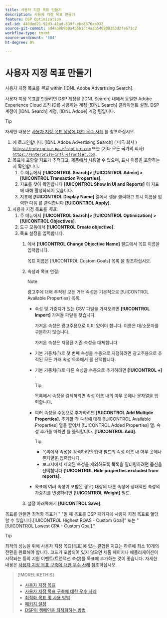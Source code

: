 ```yaml
---
title: 사용자 지정 목표 만들기
description: 사용자 지정 목표 만들기
feature: DSP Optimization
exl-id: 440ded21-92d3-41ad-839f-ebc8376aa932
source-git-commit: ad4ab8b9b0a4b5b1cc4aab540900363d2fe671c2
workflow-type: tm+mt
source-wordcount: '504'
ht-degree: 0%

---
```


# 사용자 지정 목표 만들기

사용자 지정 목표를 *목표* within [!DNL Adobe Advertising Search].

사용자 지정 목표를 만들려면 DSP 계정을 [!DNL Search] 내에서 동일한 Adobe Experience Cloud 조직 ID를 사용하는 계정 [!DNL Search] 클라이언트 설정. DSP 계정이 [!DNL Search] 계정, [!DNL Adobe] 계정 팀입니다.

>[!TIP]
>
>자세한 내용은 [사용자 지정 목표 생성에 대한 우수 사례](custom-goal-best-practices.md) 를 참조하십시오.

1. 에 로그인합니다. [!DNL Adobe Advertising Search] ( 미국 회사 ) [`https://enterprise-na.efrontier.com`](https://enterprise-na.efrontier.com) 또는 (기타 모든 국가의 회사) [`https://enterprise-intl.efrontier.com`](https://enterprise-intl.efrontier.com).
1. 목표에 포함할 지표가 추적되고, 제품에서 사용할 수 있으며, 표시 이름을 포함하는지 확인합니다.
   1. 주 메뉴에서 **[!UICONTROL Search]> [!UICONTROL Admin] >[!UICONTROL Transaction Properties]**.
   1. 지표를 찾아 확인합니다 **[!UICONTROL Show in UI and Reports]** 이 지표에 대해 활성화되어 있습니다.
   1. 지표에 **[!UICONTROL Display Name]** 열에서 셀을 클릭하고 표시 이름을 입력한 다음 를 클릭합니다 **[!UICONTROL Apply].**
1. 사용자 지정 목표를 *목표*:
   1. 주 메뉴에서 **[!UICONTROL Search]> [!UICONTROL Optimization] >[!UICONTROL Objectives]**.
   1. 도구 모음에서 **[!UICONTROL Create objective].**
   1. 목표 설정을 입력합니다.
      1. 에서 **[!UICONTROL Change Objective Name]** 필드에서 목표 이름을 입력합니다.

         목표 이름은 [!UICONTROL Custom Goals] 목록 을 참조하십시오.

      1. 속성과 목표 연결:

         >[!NOTE]
         >
         > 광고주에 대해 추적된 모든 거래 속성은 기본적으로 [!UICONTROL Available Properties] 목록.

         * 속성 및 가중치가 있는 CSV 파일을 가져오려면 **[!UICONTROL Import]** 가져올 파일을 찾습니다.

            가져온 속성은 광고주용으로 이미 있어야 합니다. 이름은 대/소문자를 구분하지 않습니다.

            가져온 속성은 지정된 기존 속성을 대체합니다.

         * 기본 가중치(1)로 첫 번째 속성을 수동으로 지정하려면 광고주용으로 추적된 모든 거래 속성 목록에서 를 선택합니다.

         * 기본 가중치(1)로 다른 속성을 수동으로 추가하려면 **[!UICONTROL +]** .

            >[!TIP]
            >
            > 목록에서 속성을 검색하려면 속성 이름 내의 아무 곳에나 문자열을 입력합니다.

         * 여러 속성을 수동으로 추가하려면 **[!UICONTROL Add Multiple Properties].** 추가할 각 속성에 대해 [!UICONTROL Available Properties] 열을 끌어서 [!UICONTROL Added Properties] 열. 속성 추가를 마치면 를 클릭합니다. **[!UICONTROL Add]**.

            >[!TIP]
            >
            >* 목록에서 속성을 검색하려면 입력 필드의 속성 이름 내 아무 곳에나 문자열을 입력합니다.
            >* 보고서에서 제외된 속성을 제외하도록 목록을 필터링하려면 옵션을 선택합니다 **[!UICONTROL Hide properties excluded from reports].**


         * 목표에 여러 속성이 포함된 경우) 대상의 다른 속성에 상대적인 속성의 가중치를 변경하려면 **[!UICONTROL Weight]** 필드.
      1. 설정 아래쪽에서 **[!UICONTROL Save]**.


목표를 만들면 최적화 목표가 &quot; &quot;일 때 목표를 DSP 패키지에 사용자 지정 목표로 할당할 수 있습니다.[!UICONTROL Highest ROAS - Custom Goal]&quot; 또는 &quot;[!UICONTROL Lowest CPA - Custom Goal].&quot;

>[!TIP]
>
>최적의 성능을 위해 사용자 지정 목표(목표)에 있는 결합된 지표는 하루에 최소 10개의 전환을 완료해야 합니다. 코드가 포함되어 있지 않으면 제품 페이지나 애플리케이션이 시작되는 등의 지원 이벤트(트랜잭션 속성)를 목표에 추가하는 것이 좋습니다. 자세한 내용은 [사용자 지정 목표 구축에 대한 우수 사례](custom-goal-best-practices.md) 참조하십시오.

>[!MORELIKETHIS]
>
>* [사용자 지정 목표](custom-goal-about.md)
>* [사용자 지정 목표 구축에 대한 우수 사례](custom-goal-best-practices.md)
>* [최적화 목표 및 사용 방법](optimization-goals.md)
>* [패키지 설정](/help/dsp/campaign-management/packages/package-settings.md)
> * [DSP이 캠페인을 최적화하는 방법](optimization-how-dsp-optimizes-campaigns.md)

